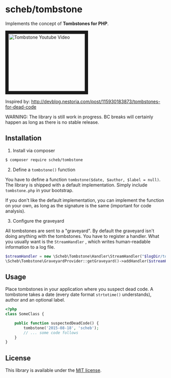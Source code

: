scheb/tombstone
===============

Implements the concept of **Tombstones for PHP**.

<a href="http://www.youtube.com/watch?feature=player_embedded&v=29UXzfQWOhQ" target="_blank"><img src="http://img.youtube.com/vi/29UXzfQWOhQ/0.jpg" alt="Tombstone Youtube Video" width="240" height="180" border="10" /></a>

Inspired by: http://devblog.nestoria.com/post/115930183873/tombstones-for-dead-code

WARNING: The library is still work in progress. BC breaks will certainly happen as long as there is no stable release.

Installation
------------

1) Install via composer

```bash
$ composer require scheb/tombstone
```

2) Define a `tombstone()` function

You have to define a function `tombstone($date, $author, $label = null)`. The library is shipped with a default
implementation. Simply include `tombstone.php` in your bootstrap.

If you don't like the default implementation, you can implement the function on your own, as long as the signature is
the same (important for code analysis).

3) Configure the graveyard

All tombstones are sent to a "graveyard". By default the graveyard isn't doing anything with the tombstones. You have to
register a handler. What you usually want is the `StreamHandler` , which writes human-readable information to a log file.

```php
$streamHandler = new \Scheb\Tombstone\Handler\StreamHandler("$logDir/tombstones.log");
\Scheb\Tombstone\GraveyardProvider::getGraveyard()->addHandler($streamHandler);
```

Usage
-----

Place tombstones in your application where you suspect dead code. A tombstone takes a date (every date format
`strtotime()` understands), author and an optional label.

```php
<?php
class SomeClass {

    public function suspectedDeadCode() {
        tombstone('2015-08-18', 'scheb');
        // ... some code follows
    }
}
```

License
-------
This library is available under the [MIT license](LICENSE).
